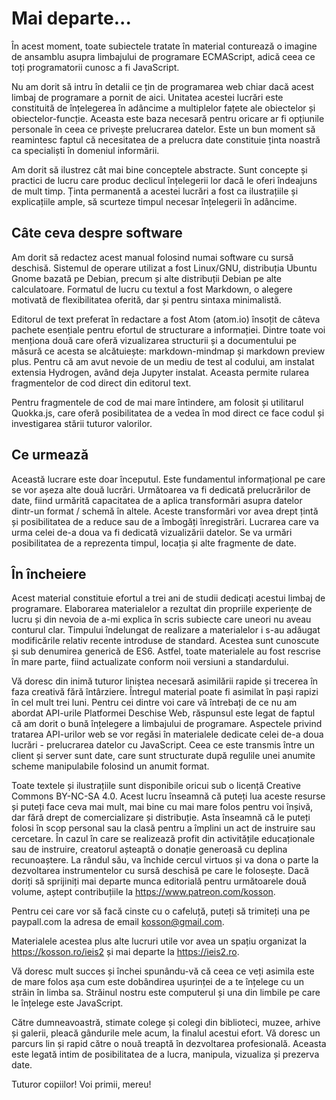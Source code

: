 # Mai departe...

În acest moment, toate subiectele tratate în material conturează o imagine de ansamblu asupra limbajului de programare ECMAScript, adică ceea ce toți programatorii cunosc a fi JavaScript.

Nu am dorit să intru în detalii ce țin de programarea web chiar dacă acest limbaj de programare a pornit de aici. Unitatea acestei lucrări este constituită de înțelegerea în adâncime a multiplelor fațete ale obiectelor și obiectelor-funcție. Aceasta este baza necesară pentru oricare ar fi opțiunile personale în ceea ce privește prelucrarea datelor. Este un bun moment să reamintesc faptul că necesitatea de a prelucra date constituie ținta noastră ca specialiști în domeniul informării.

Am dorit să ilustrez cât mai bine conceptele abstracte. Sunt concepte și practici de lucru care produc declicul înțelegerii lor dacă le oferi îndeajuns de mult timp. Ținta permanentă a acestei lucrări a fost ca ilustrațiile și explicațiile ample, să scurteze timpul necesar înțelegerii în adâncime.

## Câte ceva despre software

Am dorit să redactez acest manual folosind numai software cu sursă deschisă. Sistemul de operare utilizat a fost Linux/GNU, distribuția Ubuntu Gnome bazată pe Debian, precum și alte distribuții Debian pe alte calculatoare. Formatul de lucru cu textul a fost Markdown, o alegere motivată de flexibilitatea oferită, dar și pentru sintaxa minimalistă.

Editorul de text preferat în redactare a fost Atom (atom.io) însoțit de câteva pachete esențiale pentru efortul de structurare a informației. Dintre toate voi menționa două care oferă vizualizarea structurii și a documentului pe măsură ce acesta se alcătuiește: markdown-mindmap și markdown preview plus. Pentru că am avut nevoie de un mediu de test al codului, am instalat extensia Hydrogen, având deja Jupyter instalat. Aceasta permite rularea fragmentelor de cod direct din editorul text.

Pentru fragmentele de cod de mai mare întindere, am folosit și utilitarul Quokka.js, care oferă posibilitatea de a vedea în mod direct ce face codul și investigarea stării tuturor valorilor.

## Ce urmează

Această lucrare este doar începutul. Este fundamentul informațional pe care se vor așeza alte două lucrări. Următoarea va fi dedicată prelucrărilor de date, fiind urmărită capacitatea de a aplica transformări asupra datelor dintr-un format / schemă în altele. Aceste transformări vor avea drept țintă și posibilitatea de a reduce sau de a îmbogăți înregistrări. Lucrarea care va urma celei de-a doua va fi dedicată vizualizării datelor. Se va urmări posibilitatea de a reprezenta timpul, locația și alte fragmente de date.

## În încheiere

Acest material constituie efortul a trei ani de studii dedicați acestui limbaj de programare. Elaborarea materialelor a rezultat din propriile experiențe de lucru și din nevoia de a-mi explica în scris subiecte care uneori nu aveau conturul clar. Timpului îndelungat de realizare a materialelor i s-au adăugat modificările relativ recente introduse de standard. Acestea sunt cunoscute și sub denumirea generică de ES6. Astfel, toate materialele au fost rescrise în mare parte, fiind actualizate conform noii versiuni a standardului.

Vă doresc din inimă tuturor liniștea necesară asimilării rapide și trecerea în faza creativă fără întârziere. Întregul material poate fi asimilat în pași rapizi în cel mult trei luni. Pentru cei dintre voi care vă întrebați de ce nu am abordat API-urile Platformei Deschise Web, răspunsul este legat de faptul că am dorit o bună înțelegere a limbajului de programare. Aspectele privind tratarea API-urilor web se vor regăsi în materialele dedicate celei de-a doua lucrări - prelucrarea datelor cu JavaScript. Ceea ce este transmis între un client și server sunt date, care sunt structurate după regulile unei anumite scheme manipulabile folosind un anumit format.

Toate textele și ilustrațiile sunt disponibile oricui sub o licență Creative Commons BY-NC-SA 4.0. Acest lucru înseamnă că puteți lua aceste resurse și puteți face ceva mai mult, mai bine cu mai mare folos pentru voi înșivă, dar fără drept de comercializare și distribuție. Asta înseamnă că le puteți folosi în scop personal sau la clasă pentru a împlini un act de instruire sau cercetare. În cazul în care se realizează profit din activitățile educaționale sau de instruire, creatorul așteaptă o donație generoasă cu deplina recunoaștere. La rândul său, va închide cercul virtuos și va dona o parte la dezvoltarea instrumentelor cu sursă deschisă pe care le folosește.
Dacă doriți să sprijiniți mai departe munca editorială pentru următoarele două volume, aștept contribuțiile la https://www.patreon.com/kosson.

Pentru cei care vor să facă cinste cu o cafeluță, puteți să trimiteți una pe paypall.com la adresa de email kosson@gmail.com.

Materialele acestea plus alte lucruri utile vor avea un spațiu organizat la https://kosson.ro/ieis2 și mai departe la https://ieis2.ro.

Vă doresc mult succes și închei spunându-vă că ceea ce veți asimila este de mare folos așa cum este dobândirea ușurinței de a te înțelege cu un străin în limba sa. Străinul nostru este computerul și una din limbile pe care le înțelege este JavaScript.

Către dumneavoastră, stimate colege și colegi din biblioteci, muzee, arhive și galerii, pleacă gândurile mele acum, la finalul acestui efort. Vă doresc un parcurs lin și rapid către o nouă treaptă în dezvoltarea profesională. Aceasta este legată intim de posibilitatea de a lucra, manipula, vizualiza și prezerva date.

Tuturor copiilor! Voi primii, mereu!
